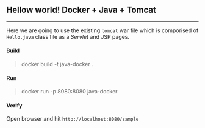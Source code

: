 ## Hellow world! Docker + Java + Tomcat
---

Here we are going to use the existing `tomcat` war file which is comporised of `Hello.java` class file as a *Servlet* and JSP pages.

#### Build
> docker build -t java-docker .

#### Run

> docker run -p 8080:8080 java-docker

#### Verify

Open browser and hit `http://localhost:8080/sample`
